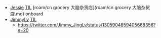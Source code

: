 - [Jessie](Jessie.md) [TIL](TIL.md) [roam/cn grocery 大脑杂货店](roam/cn grocery 大脑杂货店.md) onboard
- [JimmyLv](JimmyLv.md) [TIL](TIL.md)
    - https://twitter.com/Jimmy_JingLv/status/1305904859405668356?s=20
